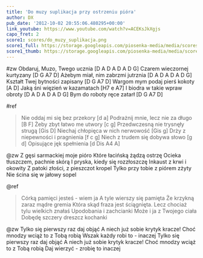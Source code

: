 ```yaml
---
title: 'Do muzy suplikacja przy ostrzeniu pióra'
author: DX
pub_date: '2012-10-02 20:55:06.480295+00:00'
link_youtube: https://www.youtube.com/watch?v=ACEKsJkXgjs
capo_fret: 2
score1: scores/do_muzy_suplikacja.png
score1_full: https://storage.googleapis.com/piosenka-media/media/scores/do_muzy_suplikacja.png
score1_thumb: https://storage.googleapis.com/piosenka-media/media/scores/do_muzy_suplikacja.png.180x0_q85_upscale.png
---
```


#zw
Obdaruj, Muzo, Twego ucznia [D A D A D A D G]
Czarem wieczornej kurtyzany [D G A7 D]
Ażebym miał, nim zabrzmi jutrznia [D A D A D A D G]
Kształt Twej bytności zapisany [D G A7 D]
Wargom mym podaj pierś kokoty [A D]
Jaką śni więzień w kazamatach [H7 e A7]
I biodra w takie wpraw obroty [D A D A D A D G]
Bym do roboty ręce zatarł [D G A7 D]

#ref
>Nie oddaj mi się bez przekory [d a]
>Podrażnij mnie, lecz nie za długo [B F]
>Żeby zbyt łatwo me utwory [c g]
>Przedwczesną nie trysnęły strugą [Gis D]
>Niechaj chłopięca w nich nerwowość [Gis g]
>Drży z niepewności i pragnienia [f c g]
>Niech z trudem się dobywa słowo [g d]
>Opisujące jęk spełnienia [d Dis A4 A]

@zw
Z gęsi sarmackiej moje pióro
Które łacińską żądzą ostrzę
Ocieka tłuszczem, pachnie skórą
I pryska, kiedy się rozzłoszczę
Inkaust z krwi i okowity
Z patoki złości, z pieszczot kropel
Tylko przy tobie z piórem zżyty
Nie ścina się w jałowy sopel

@ref
>Córką pamięci jesteś - wiem ja
>A tyle wierszy się pamięta
>Że krzykną zaraz mądre gremia
>Która skąd fraza jest ściągnięta.
>Lecz chociaż tylu wielkich znałaś
>Upodobania i zachcianki
>Może i ja z Twojego ciała
>Dobędę szczery dreszcz kochanki

@zw
Tylko się pierwszy raz daj objąć
A niech już sobie krytyk kracze!
Choć mnodzy wciąż to z Tobą robią
Wszak każdy robi to - inaczej
Tylko się pierwszy raz daj objąć
A niech już sobie krytyk kracze!
Choć mnodzy wciąż to z Tobą robią
Daj wierzyć - zrobię to inaczej